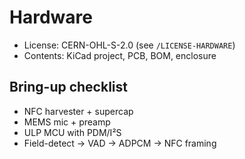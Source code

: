 # Hardware

- License: CERN-OHL-S-2.0 (see `/LICENSE-HARDWARE`)
- Contents: KiCad project, PCB, BOM, enclosure

## Bring-up checklist
- NFC harvester + supercap
- MEMS mic + preamp
- ULP MCU with PDM/I²S
- Field-detect → VAD → ADPCM → NFC framing
